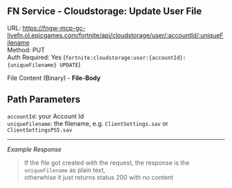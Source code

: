 ## FN Service - Cloudstorage: Update User File

URL: https://fngw-mcp-gc-livefn.ol.epicgames.com/fortnite/api/cloudstorage/user/:accountId/:uniqueFilename \
Method: PUT \
Auth Required: Yes (`fortnite:cloudstorage:user:{accountId}:{uniqueFilename} UPDATE`)

File Content (Binary) - **File-Body**

## Path Parameters

`accountId`: your Account Id <br/>
`uniqueFilename`: the filename, e.g. `ClientSettings.sav` or `ClientSettingsPS5.sav`

---

_Example Response_

> If the file got created with the request, the response is the `uniqueFilename` as plain text, <br/>
> otherwhise it just returns status 200 with no content
